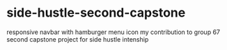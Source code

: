 # side-hustle-second-capstone
responsive navbar with hamburger menu icon
my contribution to group 67 second capstone project for side hustle intenship
